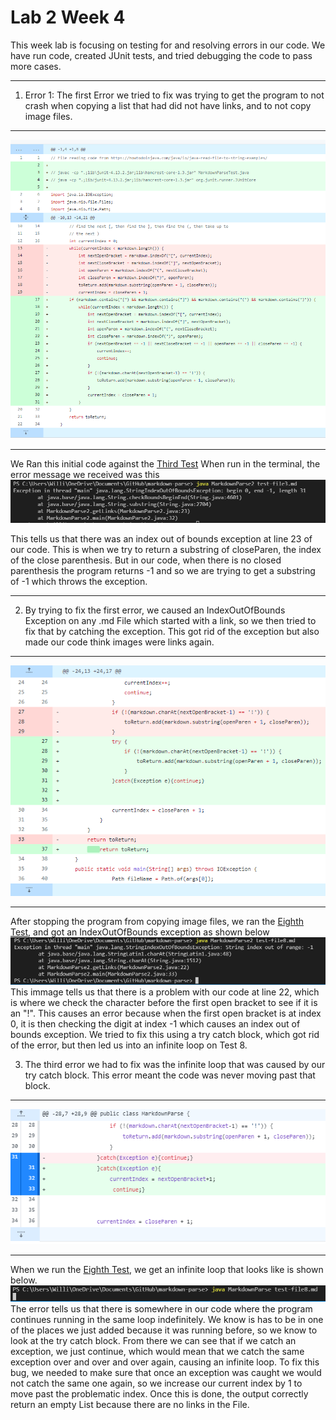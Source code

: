 # Lab 2 Week 4
This week lab is focusing on testing for and resolving errors in our code. We have run code, created JUnit tests, and tried debugging the code to pass more cases.

___

1. Error 1: The first Error we tried to fix was trying to get the program to not crash when copying a list that had did not have links, and to not copy image files.

___
![First Error](Lab4.0.PNG)

___

We Ran this initial code against the [Third Test](https://github.com/ucsd-cse15l-w22/markdown-parse/blob/main/test-file3.md)
When run in the terminal, the error message we received was this ![First Error Message](Lab4.0e.PNG)

This tells us that there was an index out of bounds exception at line 23 of our code. This is when we try to return a substring of closeParen, the index of the close parenthesis. But in our code, when there is no closed parenthesis the program returns -1 and so we are trying to get a substring of -1 which throws the exception.

___

2. By trying to fix the first error, we caused an IndexOutOfBounds Exception on any .md File which started with a link, so we then tried to fix that by catching the exception. This got rid of the exception but also made our code think images were links again.

___
![Second Error](Lab4.1.PNG)

___
After stopping the program from copying image files, we ran the  [Eighth Test](https://github.com/ucsd-cse15l-w22/markdown-parse/blob/main/test-file8.md), and got an IndexOutOfBounds exception as shown below 
![Second Error Message](Lab4.1e.PNG)
This immage tells us that there is a problem with our code at line 22, which is where we check the character before the first open bracket to see if it is an "!". This causes an error because when the first open bracket is at index 0, it is then checking the digit at index -1 which causes an index out of bounds exception. We tried to fix this using a try catch block, which got rid of the error, but then led us into an infinite loop on Test 8.

3. The third error we had to fix was the infinite loop that was caused by our try catch block. This error meant the code was never moving past that block. 

___
![Third Error Fix](Lab4.2.PNG)

___
When we run the [Eighth Test](https://github.com/ucsd-cse15l-w22/markdown-parse/blob/main/test-file8.md), we get an infinite loop that looks like is shown below.
![Third Error Message](Lab4.2e.PNG)
The error tells us that there is somewhere in our code where the program continues running in the same loop indefinitely. We know is has to be in one of the places we just added because it was running before, so we know to look at the try catch block. From there we can see that if we catch an exception, we just continue, which would mean that we catch the same exception over and over and over again, causing an infinite loop. To fix this bug, we needed to make sure that once an exception was caught we would not catch the same one again, so we increase our current index by 1 to move past the problematic index. Once this is done, the output correctly return an empty List because there are no links in the File.
